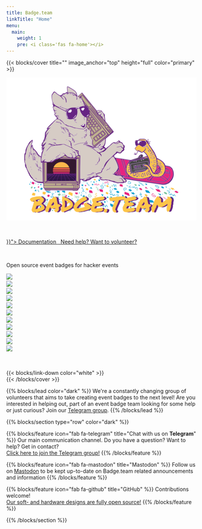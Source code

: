 ```yaml
---
title: Badge.team
linkTitle: "Home"
menu:
  main:
    weight: 1
    pre: <i class='fas fa-home'></i>
---
```


{{< blocks/cover title="" image_anchor="top" height="full" color="primary" >}}
<div class="mx-auto">
<img src="stamp_80s.svg" />
<p>&nbsp;</p>
<a class="btn btn-lg btn-primary mr-3 mb-4" href="{{< relref "/docs" >}}">
Documentation <i class="fas fa-arrow-alt-circle-right ml-2"></i>
</a>
<a class="btn btn-lg btn-secondary mr-3 mb-4" href="https://t.me/+StQpEWyhnb96Y88p">&nbsp;
Need help? Want to volunteer? <i class="fab fa-telegram ml-2 "></i>
</a>
<p>&nbsp;</p>
<p class="font-weight-bold">Open source event badges for hacker events</p>
<div class="homepage_badges">
<div><a href="/docs/badges/why2025/"><img src="/docs/badges/why2025/why2025.svg"/></a></div>
<div><a href="/docs/badges/hackerhotel-2024/"><img src="/docs/badges/hackerhotel-2024/hackerhotel2024.svg"/></a></div>
<div><a href="/docs/badges/mch2022/"><img src="/docs/badges/mch2022/mch2022.svg"/></a></div>
<div><a href="/docs/badges/sha2017/"><img src="/docs/badges/sha2017/sha2017.svg"/></a></div>
<div><a href="/docs/badges/hackerhotel-2020/"><img src="/docs/badges/hackerhotel-2020/hackerhotel2020.gif"/></a></div>
<div><a href="/docs/badges/hackerhotel-2019/"><img src="/docs/badges/hackerhotel-2019/hh2019.svg"/></a></div>
<div><a href="/docs/badges/campzone-2020/"><img src="/docs/badges/campzone-2020/cz2020.svg"/></a></div>
<div><a href="/docs/badges/campzone-2019/"><img src="/docs/badges/campzone-2019/cz2019.svg"/></a></div>
<div><a href="/docs/badges/disobey-2020/"><img src="/docs/badges/disobey-2020/badge.jpg"/></a></div>
<div><a href="/docs/badges/disobey-2019/"><img src="/docs/badges/disobey-2019/disobey2019.svg"/></a></div>
<div><a href="/docs/badges/eth0-2019/"><img src="/docs/badges/eth0-2019/eth0.svg"/></a></div>
</div>
<p>&nbsp;</p>
{{< blocks/link-down color="white" >}}
</div>
{{< /blocks/cover >}}

{{% blocks/lead color="dark" %}}
We're a constantly changing group of volunteers that aims to take creating event badges to the next level! Are you interested in helping out, part of an event badge team looking for some help or just curious? Join our [Telegram group](https://t.me/+StQpEWyhnb96Y88p).
{{% /blocks/lead %}}


{{% blocks/section type="row" color="dark" %}}

{{% blocks/feature icon="fab fa-telegram" title="Chat with us on **Telegram**" %}}
Our main communication channel. Do you have a question? Want to help? Get in contact?<br />
<a href="https://t.me/+StQpEWyhnb96Y88p">Click here to join the Telegram group!</a>
{{% /blocks/feature %}}

{{% blocks/feature icon="fab fa-mastodon" title="Mastodon" %}}
Follow us on <a href="https://hsnl.social/@badgeteam">Mastodon</a> to be kept up-to-date on Badge.team related announcements and information
{{% /blocks/feature %}}

{{% blocks/feature icon="fab fa-github" title="GitHub" %}}
Contributions welcome!<br />
<a href="https://github.com/badgeteam">Our soft- and hardware designs are fully open source!</a>
{{% /blocks/feature %}}

{{% /blocks/section %}}
